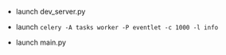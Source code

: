 - launch dev_server.py

- launch `celery -A tasks worker -P eventlet -c 1000 -l info`

- launch main.py
